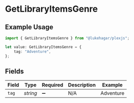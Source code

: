 # GetLibraryItemsGenre

## Example Usage

```typescript
import { GetLibraryItemsGenre } from "@lukehagar/plexjs";

let value: GetLibraryItemsGenre = {
    tag: "Adventure",
};
```

## Fields

| Field              | Type               | Required           | Description        | Example            |
| ------------------ | ------------------ | ------------------ | ------------------ | ------------------ |
| `tag`              | *string*           | :heavy_minus_sign: | N/A                | Adventure          |